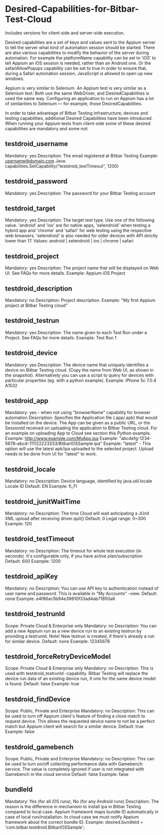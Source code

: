 # Desired-Capabilities-for-Bitbar-Test-Cloud
Includes versions for client-side and server-side execution.

Desired capabilities are a set of keys and values sent to the Appium server to tell the server what kind of automation session should be started. There are also various capabilities to modify the behavior of the server during automation. For example the platformName capability can be set to ‘iOS’ to tell Appium an iOS session is needed, rather than an Android one. Or the safariAllowPopups capability can be set to true in order to ensure that, during a Safari automation session, JavaScript is allowed to open up new windows.

Appium is very similar to Selenium. An Appium test is very similar as a Selenium test: Both use the same WebDriver, and DesiredCapabilities is used the same way. Configuring an application to run on Appium has a lot of similarities to Selenium — for example, those DesiredCapabilities.

In order to take advantage of Bitbar Testing infrastructure, devices and testing capabilities, additional Desired Capabilities have been introduced. When running your Appium tests from client-side some of these desired capabilities are mandatory and some not:

## testdroid_username
Mandatory: yes
Description: The email registered at Bitbar Testing
Example: username@domain.com
Java: capabilities.SetCapability("testdroid_testTimeout", 1200)

## testdroid_password
Mandatory: yes
Description: The password for your Bitbar Testing account

## testdroid_target
Mandatory: yes
Description: The target test type. Use one of the following value. 'android' and 'ios' are for native apps, 'selendroid' when testing a hybrid app and 'chrome' and 'safari' for web testing using the respective web browsers. 'selendroid' is also needed for older devices with API strictly lower than 17.
Values: android | selendroid | ios | chrome | safari

## testdroid_project
Mandatory: yes
Description: The project name that will be displayed on Web UI. See FAQs for more details.
Example: Appium iOS Project

## testdroid_description
Mandatory: no
Description: Project description.
Example: "My first Appium project at Bitbar Testing cloud"

## testdroid_testrun
Mandatory: yes
Description: The name given to each Test Run under a Project. See FAQs for more details.
Example: Test Run 1

## testdroid_device
Mandatory: yes
Description: The device name that uniquely identifies a device on Bitbar Testing cloud. (Copy the name from Web UI, as shown in the snapshot). Alternatively you can use a script to query for devices with particular properties (eg. with a python example).
Example: iPhone 5c 7.0.4 A1532

## testdroid_app
Mandatory: yes - when not using "browserName" capability for browser automation
Description: Specifies the Application file (.app/.apk) that would be installed on the device. The App can be given as a public URL, or the SessionId received on uploading the application to Bitbar Testing cloud. For an example on uploading App to Cloud see section this Python example.
Example: http://www.example.com/MyApp.ipa
Example: "abcdefg-1234-5678-abcd-111122223333/BitbarIOSSample.ipa"
Example: "latest" - This option will use the latest apk/ipa uploaded to the selected project. Upload needs to  be done from UI for "latest" to work.

## testdroid_locale
Mandatory: no
Description: Device language, identified by java.util.locale Locale ID
Default: EN
Example: fi_FI

## testdroid_junitWaitTime
Mandatory: no
Description: The time Cloud will wait anticipating a JUnit XML upload after receiving driver.quit()
Default: 0
Legal range: 0~300
Example: 120

## testdroid_testTimeout
Mandatory: no
Description: The timeout for whole test execution (in seconds). It's configurable only, if you have active plan/subscription
Default: 600
Example: 1200

## testdroid_apiKey
Mandatory: no
Description: You can use API key to authentication instead of user name and password. This is available in "My Accounts" -view.
Default: none
Example: e4f86ac5b94e39810f33ad4ab71850a6

## testdroid_testrunId
Scope: Private Cloud & Enterprise only
Mandatory: no
Description: You can add a new Appium run as a new device run to an existing testrun by providing a testrunid. Note! New testrun is created, if there's already a run for similar device.
Default: none
Example: 12345678

## testdroid_forceRetryDeviceModel
Scope: Private Cloud & Enterprise only
Mandatory: no
Description: This is used with testdroid_testrunId -capability. Bitbar Testing will replace the device run data of an existing device run, if one for the same device model is found.
Default: false
Example: true

## testdroid_findDevice
Scope: Public, Private and Enterprise
Mandatory: no
Description: This can be used to turn off Appium client's feature of finding a close match to request device. This allows the requested device name to not be a perfect match but Appium client will search for a similar device.
Default: true
Example: false

## testdroid_gamebench
Scope: Public, Private and Enterprise
Mandatory: no
Description: This can be used to turn on/off collecting performance data with Gamebench service. 
The value is completely ignored if user is not integrated with Gamebench in the cloud service
Default: false
Example: false

## bundleId
Mandatory: Yes (for all iOS runs), No (for any Android runs)
Description: The reason is the difference in mechanism to install ipa in Bitbar Testing compared to local case. Appium framework maps bundle ID automatically in case of local run/installation. In cloud case we must notify Appium framework about the correct bundle ID.
Example: desired.bundleId = 'com.bitbar.testdroid.BitbarIOSSample';</pre>
